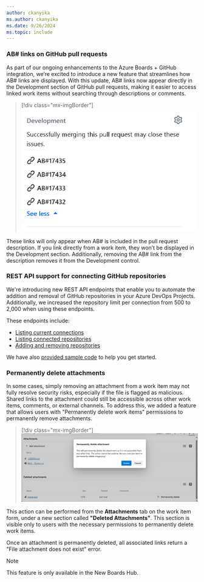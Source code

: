 ```yaml
---
author: ckanyika
ms.author: ckanyika
ms.date: 9/26/2024
ms.topic: include
---
```


### AB# links on GitHub pull requests

As part of our ongoing enhancements to the Azure Boards + GitHub integration, we’re excited to introduce a new feature that streamlines how AB# links are displayed. With this update, AB# links now appear directly in the Development section of GitHub pull requests, making it easier to access linked work items without searching through descriptions or comments.

> [!div class="mx-imgBorder"]
> ![Screenshot of GitHub pull requests.](../../media/245-boards-01.png "Screenshot of GitHub pull requests.")

These links will only appear when AB# is included in the pull request description. If you link directly from a work item, they won’t be displayed in the Development section. Additionally, removing the AB# link from the description removes it from the Development control.

### REST API support for connecting GitHub repositories

We're introducing new REST API endpoints that enable you to automate the addition and removal of GitHub repositories in your Azure DevOps Projects. Additionally, we increased the repository limit per connection from 500 to 2,000 when using these endpoints.

These endpoints include:

* [Listing current connections](https://learn.microsoft.com/rest/api/azure/devops/wit/github-connections/get-github-connections?view=azure-devops-rest-7.2&tabs=HTTP)
* [Listing connected repositories](https://learn.microsoft.com/rest/api/azure/devops/wit/github-connections/get-github-connection-repositories?view=azure-devops-rest-7.2&tabs=HTTP)
* [Adding and removing repositories](https://learn.microsoft.com/rest/api/azure/devops/wit/github-connections/update?view=azure-devops-rest-7.2&tabs=HTTP)

We have also [provided sample code](https://github.com/danhellem/github-boards-connection-sample) to help you get started.

### Permanently delete attachments

In some cases, simply removing an attachment from a work item may not fully resolve security risks, especially if the file is flagged as malicious. Shared links to the attachment could still be accessible across other work items, comments, or external channels. To address this, we added a feature that allows users with "Permanently delete work items" permissions to permanently remove attachments.

> [!div class="mx-imgBorder"]
> ![Screenshot of permanently delete work item attachments.](../../media/245-boards-02.png "Screenshot of permanently delete work item attachments.")

This action can be performed from the **Attachments** tab on the work item form, under a new section called **"Deleted Attachments"**. This section is visible only to users with the necessary permissions to permanently delete work items.

Once an attachment is permanently deleted, all associated links return a "File attachment does not exist" error.

> [!NOTE]
> This feature is only available in the New Boards Hub.
